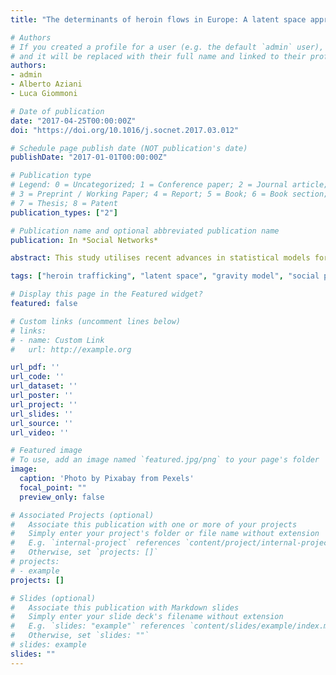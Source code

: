 ```yaml
---
title: "The determinants of heroin flows in Europe: A latent space approach"

# Authors
# If you created a profile for a user (e.g. the default `admin` user), write the username (folder name) here 
# and it will be replaced with their full name and linked to their profile
authors:
- admin
- Alberto Aziani
- Luca Giommoni

# Date of publication
date: "2017-04-25T00:00:00Z"
doi: "https://doi.org/10.1016/j.socnet.2017.03.012"

# Schedule page publish date (NOT publication's date)
publishDate: "2017-01-01T00:00:00Z"

# Publication type
# Legend: 0 = Uncategorized; 1 = Conference paper; 2 = Journal article;
# 3 = Preprint / Working Paper; 4 = Report; 5 = Book; 6 = Book section;
# 7 = Thesis; 8 = Patent
publication_types: ["2"]

# Publication name and optional abbreviated publication name
publication: In *Social Networks*

abstract: This study utilises recent advances in statistical models for social networks to identify the factors shaping heroin trafficking in relation to European countries. First, it estimates the size of the heroin flows among a network of 61 countries, before subsequently using a latent space approach to model the presence of trafficking and the amount of heroin traded between any two given countries. Many networks, such as trade networks, are intrinsically weighted, and ignoring edge weights results in a loss of relevant information. Traditionally, the gravity model has been used to predict legal trade flows, assuming conditional independence among observations. More recently, latent space position models for social networks have been used to analyze legal trade among countries, and, mutatis mutandis, can be applied to the context of illegal trade to count both edge weights and conditional dependence among observations. These models allow for a better understanding of the generative processes and potential evolution of heroin trafficking routes. This study shows that geographical and social proximity provide fertile ground for the formation of heroin flows. Opportunities are also a driver of drug flows towards countries where regulation of corruption is weak.

tags: ["heroin trafficking", "latent space", "gravity model", "social proximity"]

# Display this page in the Featured widget?
featured: false

# Custom links (uncomment lines below)
# links:
# - name: Custom Link
#   url: http://example.org

url_pdf: ''
url_code: ''
url_dataset: ''
url_poster: ''
url_project: ''
url_slides: ''
url_source: ''
url_video: ''

# Featured image
# To use, add an image named `featured.jpg/png` to your page's folder 
image:
  caption: 'Photo by Pixabay from Pexels'
  focal_point: ""
  preview_only: false

# Associated Projects (optional)
#   Associate this publication with one or more of your projects
#   Simply enter your project's folder or file name without extension
#   E.g. `internal-project` references `content/project/internal-project/index.md`
#   Otherwise, set `projects: []`
# projects:
# - example
projects: []

# Slides (optional)
#   Associate this publication with Markdown slides
#   Simply enter your slide deck's filename without extension
#   E.g. `slides: "example"` references `content/slides/example/index.md`
#   Otherwise, set `slides: ""`
# slides: example
slides: ""
---
```

